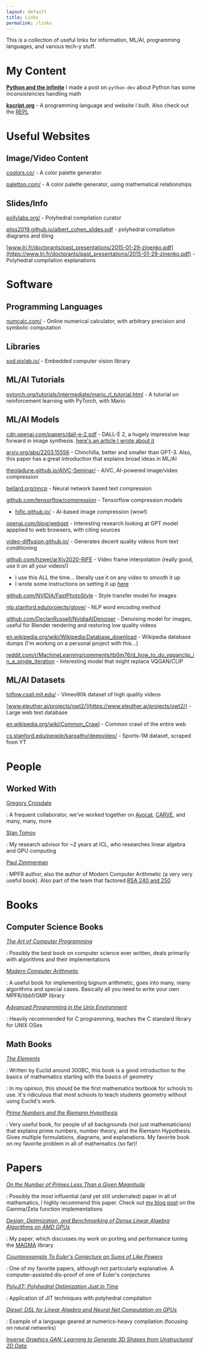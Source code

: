 ```yaml
---
layout: default
title: Links
permalink: /links
---
```



This is a collection of useful links for information, ML/AI, programming languages, and various tech-y stuff.

# My Content

[**Python and the infinite**](https://lwn.net/Articles/833624) I made a post on `python-dev` about Python has some inconsistencies handling math

[**kscript.org**](https://kscript.org/) - A programming language and website I built. Also check out the [REPL](https://term.kscript.org)


# Useful Websites

## Image/Video Content

[coolors.co/](https://coolors.co/) - A color palette generator

[paletton.com/](https://paletton.com/) - A color palette generator, using mathematical relationships


## Slides/Info


[pollylabs.org/](https://pollylabs.org/) - Polyhedral compilation curator

[pliss2019.github.io/albert_cohen_slides.pdf](https://pliss2019.github.io/albert_cohen_slides.pdf) - polyhedral compilation diagrams and tiling

[www.lri.fr/doctorants/past_presentations/2015-01-29-zinenko.pdf](https://www.lri.fr/doctorants/past_presentations/2015-01-29-zinenko.pdf) - Polyhedral compilation explanations

# Software

## Programming Languages

[numcalc.com/](http://numcalc.com/) - Online numerical calculator, with arbitrary precision and symbolic computation


## Libraries

[sod.pixlab.io/](https://sod.pixlab.io/) - Embedded computer vision library


## ML/AI Tutorials

[pytorch.org/tutorials/intermediate/mario_rl_tutorial.html](https://pytorch.org/tutorials/intermediate/mario_rl_tutorial.html) - A tutorial on reinforcement learning with PyTorch, with Mario


## ML/AI Models

[cdn.openai.com/papers/dall-e-2.pdf](https://cdn.openai.com/papers/dall-e-2.pdf) - DALL-E 2, a hugely impressive leap forward in image synthesis. [here's an article I wrote about it](/2022/dalle2)

[arxiv.org/abs/2203.15556](https://arxiv.org/abs/2203.15556) - Chinchilla, better and smaller than GPT-3. Also, this paper has a great introduction that explains broad ideas in ML/AI

[theoladune.github.io/AIVC-Seminar/](https://theoladune.github.io/AIVC-Seminar/) - AIVC, AI-powered image/video compression

[bellard.org/nncp](https://bellard.org/nncp/) - Neural network based text compression

[github.com/tensorflow/compression](https://github.com/tensorflow/compression) - Tensorflow compression models

  * [hific.github.io/](https://hific.github.io/) - AI-based image compression (wow!)

[openai.com/blog/webgpt](https://openai.com/blog/webgpt/) - Interesting research looking at GPT model appplied to web browsers, with citing sources

[video-diffusion.github.io/](https://video-diffusion.github.io/) - Generates decent quality videos from text conditioning

[github.com/hzwer/arXiv2020-RIFE](https://github.com/hzwer/arXiv2020-RIFE) - Video frame interpolation (really good, use it on all your videos!)

  * I use this ALL the time... literally use it on any video to smooth it up
  * I wrote some instructions on setting it up [here](https://gist.github.com/cadebrown/54052d919ae7153eab6c57aeab6f0a36)


[github.com/NVIDIA/FastPhotoStyle](https://github.com/NVIDIA/FastPhotoStyle) - Style transfer model for images

[nlp.stanford.edu/projects/glove/](https://nlp.stanford.edu/projects/glove/) - NLP word encoding method

[github.com/DeclanRussell/NvidiaAIDenoiser](https://github.com/DeclanRussell/NvidiaAIDenoiser) - Denoising model for images, useful for Blender rendering and restoring low quality videos

[en.wikipedia.org/wiki/Wikipedia:Database_download](https://en.wikipedia.org/wiki/Wikipedia:Database_download) - Wikipedia database dumps (I'm working on a personal project with this...)


[reddit.com/r/MachineLearning/comments/tb0m76/d_how_to_do_vqganclip_in_a_single_iteration](https://www.reddit.com/r/MachineLearning/comments/tb0m76/d_how_to_do_vqganclip_in_a_single_iteration/) - Interesting model that might replace VQGAN/CLIP


## ML/AI Datasets

[toflow.csail.mit.edu/](http://toflow.csail.mit.edu/) - Vimeo90k dataset of high quality videos

[www.eleuther.ai/projects/owt2/](https://www.eleuther.ai/projects/owt2/) - Large web text database

[en.wikipedia.org/wiki/Common_Crawl](https://en.wikipedia.org/wiki/Common_Crawl) - Common crawl of the entire web

[cs.stanford.edu/people/karpathy/deepvideo/](https://cs.stanford.edu/people/karpathy/deepvideo/) - Sports-1M dataset, scraped from YT


# People

## Worked With

[Gregory Croisdale](https://gregory.croisdale.us/)

: A frequent collaborator, we've worked together on [Avocat](https://github.com/utk-pairs/avocat), [CARVE](https://carve.chemicaldevelopment.us/), and many, many, more

[Stan Tomov](http://www.icl.utk.edu/~tomov/)

: My research advisor for ~2 years at ICL, who researches linear algebra and GPU computing

[Paul Zimmerman](https://en.wikipedia.org/wiki/Paul_Zimmermann_(mathematician))

: MPFR author, also the author of Modern Computer Arithmetic (a very very useful book). Also part of the team that factored [RSA 240 and 250](https://en.wikipedia.org/wiki/RSA_Factoring_Challenge)


# Books

## Computer Science Books

[*The Art of Computer Programming*](https://en.wikipedia.org/wiki/The_Art_of_Computer_Programming)

: Possibly the best book on computer science ever written, deals primarily with algorithms and their implementations

[*Modern Computer Arithmetic*](https://books.google.com/books/about/Modern_Computer_Arithmetic.html?id=-8wuH5AwbwMC&source=kp_book_description)

: A useful book for implementing bignum arithmetic, goes into many, many algorithms and special cases. Basically all you need to write your own MPFR/libbf/GMP library

[*Advanced Programming in the Unix Environment*](https://en.wikipedia.org/wiki/Advanced_Programming_in_the_Unix_Environment)

: Heavily recommended for C programming, teaches the C standard library for UNIX OSes


## Math Books

[*The Elements*](https://en.wikipedia.org/wiki/Euclid%27s_Elements)

: Written by Euclid around 300BC, this book is a good introduction to the basics of mathematics starting with the basics of geometry

: In my opinion, this should be the first mathematics textbook for schools to use. It's ridiculous that most schools to teach students geometry without using Euclid's work. 

[*Prime Numbers and the Riemann Hypothesis*](https://books.google.com/books/about/Prime_Numbers_and_the_Riemann_Hypothesis.html?id=jyU7rgEACAAJ)

: Very useful book, for people of all backgrounds (not just mathematicians) that explains prime numbers, number theory, and the Riemann Hypothesis. Gives multiple formulations, diagrams, and explanations. My favorite book on my favorite problem in all of mathematics (so far)!


# Papers

[*On the Number of Primes Less Than a Given Magnitude*](https://en.wikipedia.org/wiki/On_the_Number_of_Primes_Less_Than_a_Given_Magnitude)

: Possibly the most influential (and yet still underrated) paper in all of mathematics, I highly recommend this paper. Check out [my blog post](/2020/08/05/diy-gamma-zeta) on the Gamma/Zeta function implementations

[*Design, Optimization, and Benchmarking of Dense Linear Algebra Algorithms on AMD GPUs*](https://www.icl.utk.edu/files/publications/2020/icl-utk-1405-2020.pdf)

: My paper, which discusses my work on porting and performance tuning the [MAGMA](https://icl.cs.utk.edu/magma/) library

[*Counterexample To Euler's Conjecture on Sums of Like Powers*](https://www.ams.org/journals/bull/1966-72-06/S0002-9904-1966-11654-3/S0002-9904-1966-11654-3.pdf)

: One of my favorite papers, although not particularly explanative. A computer-assisted dis-proof of one of Euler's conjectures

[*PolyJIT: Polyhedral Optimization Just in Time*](https://www.infosun.fim.uni-passau.de/publications/docs/SAGLijpp2018.pdf)

: Application of JIT techniques with polyhedral compilation

[*Diesel: DSL for Linear Algebra and Neural Net Computation on GPUs*](https://dl.acm.org/doi/pdf/10.1145/3211346.3211354)

: Example of a language geared at numerics-heavy compilation (focusing on neural networks)

[*Inverse Graphics GAN: Learning to Generate 3D Shapes from Unstructured 2D Data*](https://arxiv.org/pdf/2002.12674.pdf)



